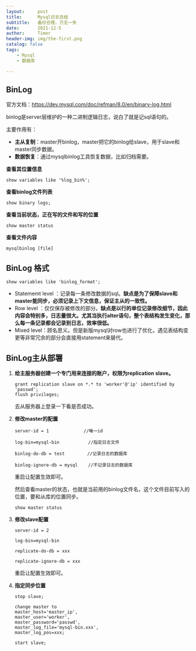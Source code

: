 ```yaml
---
layout:     post
title:      Mysql日志总结
subtitle:   备份合理，万无一失
date:       2021-12-5
author:     Timer
header-img: img/the-first.png
catalog: false
tags:
    - Mysql
    - 数据库

---
```


## BinLog

官方文档：https://dev.mysql.com/doc/refman/8.0/en/binary-log.html

binlog是server层维护的一种二进制逻辑日志，说白了就是记sql语句的。

主要作用有：

- **主从复制**：master开binlog，master把它的binlog给slave，用于slave和master同步数据。
- **数据恢复**：通过mysqlbinlog工具恢复数据，比如归档需要。

**查看其位置信息**

```
show variables like '%log_bin%';
```

**查看binlog文件列表**

```
show binary logs;
```

**查看当前状态，正在写的文件和写的位置**

```
show master status
```

**查看文件内容**

```
mysqlbinlog [file]
```

  



## BinLog 格式

```
show variables like 'binlog_format';
```

- Statememt level ：记录每一条修改数据的sql。**缺点是为了保障slave和master能同步，必须记录上下文信息，保证主从的一致性。**
- Row level ：仅仅保存被修改的部分。**缺点是以行的单位记录修改细节，因此内容会特别多，日志量很大。尤其当执行alter语句，整个表结构发生变化，那么每一条记录都会记录到日志，效率很低。**
- Mixed level：顾名思义。但是新版mysql对row也进行了优化，遇见表结构变更等非常冗余的部分会直接用statement来替代。



## BinLog主从部署

1. **给主服务器创建一个专门用来连接的账户，权限为replication slave。**

   ```
   grant replication slave on *.* to 'worker'@'ip' identified by 'passwd';
   flush privileges;
   ```

   去从服务器上登录一下看是否成功。  

   

2. **修改master的配置**

   ```
   server-id = 1　　　　　　　　//唯一id
   
   log-bin=mysql-bin           //指定日志文件
   
   binlog-do-db = test　　　　  //记录日志的数据库
   
   binlog-ignore-db = mysql    //不记录日志的数据库
   ```

   重启让配置生效即可。  

   然后查看master的状态，也就是当前用的binlog文件名，这个文件目前写入的位置，要和从库的位置同步。

   ```
   show master status
   ```

   

3. **修改slave配置**

   ```
   server-id = 2
   
   log-bin=mysql-bin
   
   replicate-do-db = xxx
   
   replicate-ignore-db = xxx
   ```

   重启让配置生效即可。    

   

4. **指定同步位置**

   ```mysql
   stop slave;
   
   change master to 
   master_host='master_ip',
   master_user='worker',
   master_password='passwd',
   master_log_file='mysql-bin.xxx',
   master_log_pos=xxx;
   
   start slave;
   ```

   



















